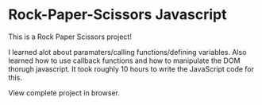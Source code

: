 # Rock-Paper-Scissors Javascript

This is a Rock Paper Scissors project!

I learned alot about paramaters/calling functions/defining variables. Also learned how to use callback functions and how to manipulate the DOM thorugh javascript.  It took roughly 10 hours to write the JavaScript code for this.

View complete project in browser.

